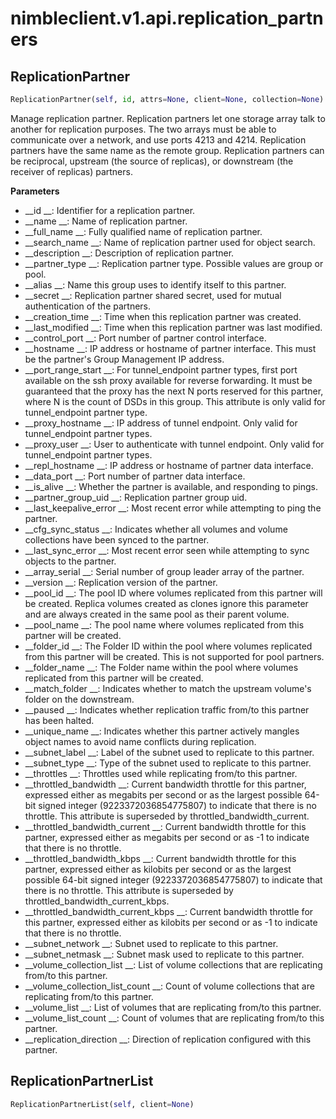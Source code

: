 
# nimbleclient.v1.api.replication_partners


## ReplicationPartner
```python
ReplicationPartner(self, id, attrs=None, client=None, collection=None)
```
Manage replication partner. Replication partners let one storage array talk to another for replication purposes. The two arrays must be able to communicate over a network, and
use ports 4213 and 4214. Replication partners have the same name as the remote group. Replication partners can be reciprocal, upstream (the source of replicas), or downstream
(the receiver of replicas) partners.

__Parameters__

- __id                               __: Identifier for a replication partner.
- __name                             __: Name of replication partner.
- __full_name                        __: Fully qualified name of replication partner.
- __search_name                      __: Name of replication partner used for object search.
- __description                      __: Description of replication partner.
- __partner_type                     __: Replication partner type. Possible values are group or pool.
- __alias                            __: Name this group uses to identify itself to this partner.
- __secret                           __: Replication partner shared secret, used for mutual authentication of the partners.
- __creation_time                    __: Time when this replication partner was created.
- __last_modified                    __: Time when this replication partner was last modified.
- __control_port                     __: Port number of partner control interface.
- __hostname                         __: IP address or hostname of partner interface.  This must be the partner's Group Management IP address.
- __port_range_start                 __: For tunnel_endpoint partner types, first port available on the ssh proxy available for reverse forwarding. It must be guaranteed that the
                                   proxy has the next N ports reserved for this partner, where N is the count of DSDs in this group. This attribute is only valid for
                                   tunnel_endpoint partner type.
- __proxy_hostname                   __: IP address of tunnel endpoint. Only valid for tunnel_endpoint partner types.
- __proxy_user                       __: User to authenticate with tunnel endpoint. Only valid for tunnel_endpoint partner types.
- __repl_hostname                    __: IP address or hostname of partner data interface.
- __data_port                        __: Port number of partner data interface.
- __is_alive                         __: Whether the partner is available, and responding to pings.
- __partner_group_uid                __: Replication partner group uid.
- __last_keepalive_error             __: Most recent error while attempting to ping the partner.
- __cfg_sync_status                  __: Indicates whether all volumes and volume collections have been synced to the partner.
- __last_sync_error                  __: Most recent error seen while attempting to sync objects to the partner.
- __array_serial                     __: Serial number of group leader array of the partner.
- __version                          __: Replication version of the partner.
- __pool_id                          __: The pool ID where volumes replicated from this partner will be created. Replica volumes created as clones ignore this parameter and are
                                   always created in the same pool as their parent volume.
- __pool_name                        __: The pool name where volumes replicated from this partner will be created.
- __folder_id                        __: The Folder ID within the pool where volumes replicated from this partner will be created. This is not supported for pool partners.
- __folder_name                      __: The Folder name within the pool where volumes replicated from this partner will be created.
- __match_folder                     __: Indicates whether to match the upstream volume's folder on the downstream.
- __paused                           __: Indicates whether replication traffic from/to this partner has been halted.
- __unique_name                      __: Indicates whether this partner actively mangles object names to avoid name conflicts during replication.
- __subnet_label                     __: Label of the subnet used to replicate to this partner.
- __subnet_type                      __: Type of the subnet used to replicate to this partner.
- __throttles                        __: Throttles used while replicating from/to this partner.
- __throttled_bandwidth              __: Current bandwidth throttle for this partner, expressed either as megabits per second or as the largest possible 64-bit signed integer
                                   (9223372036854775807) to indicate that there is no throttle. This attribute is superseded by throttled_bandwidth_current.
- __throttled_bandwidth_current      __: Current bandwidth throttle for this partner, expressed either as megabits per second or as -1 to indicate that there is no throttle.
- __throttled_bandwidth_kbps         __: Current bandwidth throttle for this partner, expressed either as kilobits per second or as the largest possible 64-bit signed integer
                                   (9223372036854775807) to indicate that there is no throttle. This attribute is superseded by throttled_bandwidth_current_kbps.
- __throttled_bandwidth_current_kbps __: Current bandwidth throttle for this partner, expressed either as kilobits per second or as -1 to indicate that there is no throttle.
- __subnet_network                   __: Subnet used to replicate to this partner.
- __subnet_netmask                   __: Subnet mask used to replicate to this partner.
- __volume_collection_list           __: List of volume collections that are replicating from/to this partner.
- __volume_collection_list_count     __: Count of volume collections that are replicating from/to this partner.
- __volume_list                      __: List of volumes that are replicating from/to this partner.
- __volume_list_count                __: Count of volumes that are replicating from/to this partner.
- __replication_direction            __: Direction of replication configured with this partner.


## ReplicationPartnerList
```python
ReplicationPartnerList(self, client=None)
```

